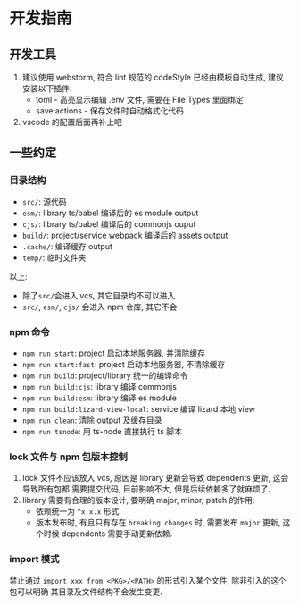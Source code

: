 # 开发指南

## 开发工具

1. 建议使用 webstorm, 符合 lint 规范的 codeStyle 已经由模板自动生成,
建议安装以下插件:
    - toml - 高亮显示编辑 .env 文件, 需要在 File Types 里面绑定
    - save actions - 保存文件时自动格式化代码
2. vscode 的配置后面再补上吧

## 一些约定

### 目录结构

- `src/`: 源代码
- `esm/`: library ts/babel 编译后的 es module output
- `cjs/`: library ts/babel 编译后的 commonjs ouput
- `build/`: project/service webpack 编译后的 assets output
- `.cache/`: 编译缓存 output
- `temp/`: 临时文件夹

以上:

- 除了`src/`会进入 vcs, 其它目录均不可以进入
- `src/`, `esm/`, `cjs/` 会进入 npm 仓库, 其它不会

### npm 命令

- `npm run start`: project 启动本地服务器, 并清除缓存
- `npm run start:fast`: project 启动本地服务器, 不清除缓存
- `npm run build`: project/library 统一的编译命令
- `npm run build:cjs`: library 编译 commonjs
- `npm run build:esm`: library 编译 es module
- `npm run build:lizard-view-local`: service 编译 lizard 本地 view
- `npm run clean`: 清除 output 及缓存目录
- `npm run tsnode`: 用 ts-node 直接执行 ts 脚本

### lock 文件与 npm 包版本控制

1. lock 文件不应该放入 vcs, 原因是 library 更新会导致 dependents 更新, 这会导致所有包都
需要提交代码, 目前影响不大, 但是后续依赖多了就麻烦了.
2. library 需要有合理的版本设计, 要明确 major, minor, patch 的作用:
    - 依赖统一为 `^x.x.x` 形式
    - 版本发布时, 有且只有存在 `breaking changes` 时, 需要发布 `major` 更新, 这个时候
    dependents 需要手动更新依赖.

### import 模式

禁止通过 `import xxx from <PKG>/<PATH>` 的形式引入某个文件, 除非引入的这个包可以明确
其目录及文件结构不会发生变更.
